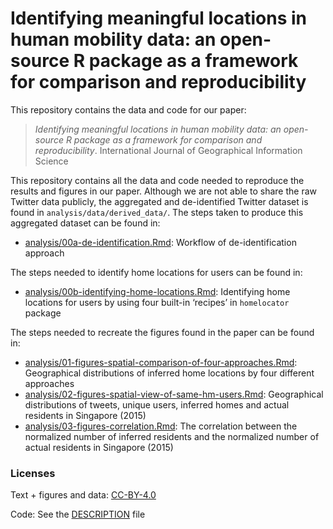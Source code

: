 
# Identifying meaningful locations in human mobility data: an open-source R package as a framework for comparison and reproducibility

This repository contains the data and code for our paper:

> *Identifying meaningful locations in human mobility data: an
> open-source R package as a framework for comparison and
> reproducibility*. International Journal of Geographical Information
> Science

This repository contains all the data and code needed to reproduce the
results and figures in our paper. Although we are not able to share the
raw Twitter data publicly, the aggregated and de-identified Twitter
dataset is found in `analysis/data/derived_data/`. The steps taken to
produce this aggregated dataset can be found in:

  - [analysis/00a-de-identification.Rmd](analysis/00a-de-identification.md):
    Workflow of de-identification approach

The steps needed to identify home locations for users can be found in:

  - [analysis/00b-identifying-home-locations.Rmd](analysis/00b-identifying-home-locations.md):
    Identifying home locations for users by using four built-in
    ‘recipes’ in `homelocator` package

The steps needed to recreate the figures found in the paper can be found
in:

  - [analysis/01-figures-spatial-comparison-of-four-approaches.Rmd](analysis/01-figures-spatial-comparison-of-four-approaches.md):
    Geographical distributions of inferred home locations by four
    different approaches
  - [analysis/02-figures-spatial-view-of-same-hm-users.Rmd](analysis/02-figures-spatial-view-of-same-hm-users.md):
    Geographical distributions of tweets, unique users, inferred homes
    and actual residents in Singapore (2015)
  - [analysis/03-figures-correlation.Rmd](analysis/03-figures-correlation.md):
    The correlation between the normalized number of inferred residents
    and the normalized number of actual residents in Singapore (2015)

### Licenses

Text + figures and data:
[CC-BY-4.0](http://creativecommons.org/licenses/by/4.0/)

Code: See the [DESCRIPTION](DESCRIPTION) file
